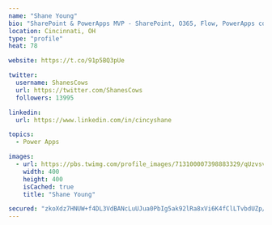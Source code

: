 ```yaml
---
name: "Shane Young"
bio: "SharePoint & PowerApps MVP - SharePoint, O365, Flow, PowerApps consulting? @PowerApps911 | Pure Snark? You found it."
location: Cincinnati, OH
type: "profile"
heat: 78

website: https://t.co/91p5BQ3pUe

twitter:
  username: ShanesCows
  url: https://twitter.com/ShanesCows
  followers: 13995

linkedin:
  url: https://www.linkedin.com/in/cincyshane

topics:
  - Power Apps

images:
  - url: https://pbs.twimg.com/profile_images/713100007398883329/qUzvsvQ3_400x400.jpg
    width: 400
    height: 400
    isCached: true
    title: "Shane Young"

secured: "zkoXdz7HNUW+f4DL3VdBANcLuUJua0PbIg5ak92lRa8xVi6K4fClLTvbdUZp/7n5PzpG73QsQT7MdtjnnH9PNTS6KK/71oexOQ7V3RR2OskBnijwMvlBTIhjSZ/pOaGWKg4mMMvpvukaDgIeev1wezvIgNbNcmqLfF0kzePKj5sRkQgyUTlyi5xwFBTFMedrVf7D96GUTTkqtDVcPc9tVdu29HDEEpv9Q91EaieI9yLUeiBHaiQ9eAVK3HknX17bkufaV+YG/TWoey+D5QQMn/6J+0nvu67HAf5vhoMtxQ84INnQUpEXP7udJydNGBRsMXkeTmkb7ep2cXhySlpA71Lz2y08zlFCe92ywnsJ9v6eN3xex7fd7ff3nv8sCPrd2+712CFAPxrF4bDsvXIru/4SulngK6vOzdT3vU2mKkU=;/qQ9c9Cg2ZkPDxhE/sj+yg=="
---
```


